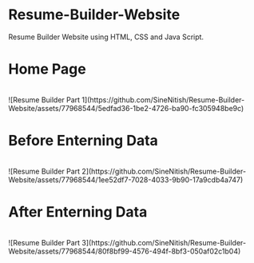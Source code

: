 # Resume-Builder-Website
Resume Builder Website using HTML, CSS and Java Script.
<br>
<h1> Home Page </h1>
<br>
![Resume Builder Part 1](https://github.com/SineNitish/Resume-Builder-Website/assets/77968544/5edfad36-1be2-4726-ba90-fc305948be9c)

<br>
<h1> Before Enterning Data </h1>
<br>
![Resume Builder Part 2](https://github.com/SineNitish/Resume-Builder-Website/assets/77968544/1ee52df7-7028-4033-9b90-17a9cdb4a747)
<br>
<h1> After Enterning Data </h1>
<br>
![Resume Builder Part 3](https://github.com/SineNitish/Resume-Builder-Website/assets/77968544/80f8bf99-4576-494f-8bf3-050af02c1b04)
<br>
